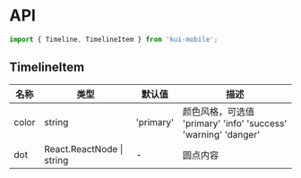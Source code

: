 # API

```jsx
import { Timeline, TimelineItem } from 'kui-mobile';
```

## TimelineItem

| 名称  | 类型                      | 默认值    | 描述                                                           |
| ----- | ------------------------- | --------- | -------------------------------------------------------------- |
| color | string                    | 'primary' | 颜色风格，可选值 'primary' 'info' 'success' 'warning' 'danger' |
| dot   | React.ReactNode \| string | -         | 圆点内容                                                       |
